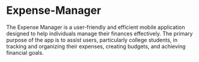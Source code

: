 # Expense-Manager
The Expense Manager is a user-friendly and efficient mobile application designed to help individuals manage their finances effectively. The primary purpose of the app is to assist users, particularly college students, in tracking and organizing their expenses, creating budgets, and achieving financial goals.
